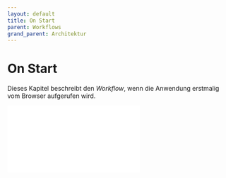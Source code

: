 ```yaml
---
layout: default
title: On Start
parent: Workflows
grand_parent: Architektur
---
```


# On Start
Dieses Kapitel beschreibt den _Workflow_, wenn die Anwendung erstmalig vom Browser aufgerufen wird.  

<iframe src="{{site.baseurl}}/assets/html/architektur_schichten.html" frameborder="0" allowfullscreen onload="this.width=screen.width;this.height=screen.height;"></iframe>